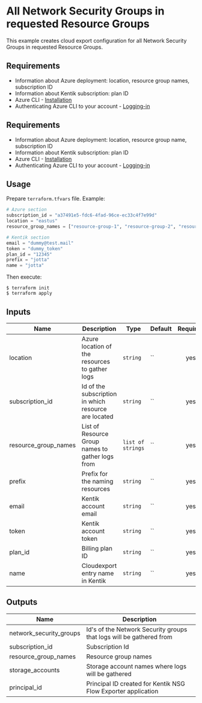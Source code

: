 # All Network Security Groups in requested Resource Groups

This example creates cloud export configuration for all Network Security Groups in requested Resource Groups.

## Requirements

* Information about Azure deployment: location, resource group names, subscription ID
* Information about Kentik subscription: plan ID
* Azure CLI - [Installation](https://docs.microsoft.com/en-us/cli/azure/install-azure-cli)
* Authenticating Azure CLI to your account - [Logging-in](https://docs.microsoft.com/en-us/cli/azure/authenticate-azure-cli)

## Requirements

* Information about Azure deployment: location, resource group name, subscription ID
* Information about Kentik subscription: plan ID
* Azure CLI - [Installation](https://docs.microsoft.com/en-us/cli/azure/install-azure-cli)
* Authenticating Azure CLI to your account - [Logging-in](https://docs.microsoft.com/en-us/cli/azure/authenticate-azure-cli)

## Usage

Prepare `terraform.tfvars` file. Example:
```terraform
# Azure section
subscription_id = "a37491e5-fdc6-4fad-96ce-ec33c4f7e99d"
location = "eastus"
resource_group_names = ["resource-group-1", "resource-group-2", "resource-group-3"]

# Kentik section
email = "dummy@test.mail"
token = "dummy_token"
plan_id = "12345"
prefix = "jotta"
name = "jotta"
```

Then execute:
```
$ terraform init
$ terraform apply
```


## Inputs

| Name | Description | Type | Default | Required |
|------|-------------|------|---------|:--------:|
| location | Azure location of the resources to gather logs | `string` | `` | yes |
| subscription_id | Id of the subscription in which resource are located | `string` | `` | yes |
| resource_group_names | List of Resource Group names to gather logs from | `list of strings` | `` | yes |
| prefix| Prefix for the naming resources | `string` | `` | yes |
| email | Kentik account email | `string` | `` | yes |
| token | Kentik account token | `string` | `` | yes |
| plan_id | Billing plan ID | `string` | `` | yes |
| name | Cloudexport entry name in Kentik | `string` | `` | yes |

## Outputs

| Name | Description |
|------|-------------|
| network_security_groups | Id's of the Network Security groups that logs will be gathered from |
| subscription_id | Subscription Id |
| resource_group_names | Resource group names |
| storage_accounts | Storage account names where logs will be gathered |
| principal_id | Principal ID created for Kentik NSG Flow Exporter application |
